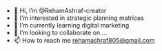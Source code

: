 - 👋 Hi, I’m @RehamAshraf-creator
- 👀 I’m interested in strategic planning matrices 
- 🌱 I’m currently learning digital marketing
- 💞️ I’m looking to collaborate on ...
- 📫 How to reach me rehamashraf805@gmail.com

<!---
RehamAshraf-creator/RehamAshraf-creator is a ✨ special ✨ repository because its `README.md` (this file) appears on your GitHub profile.
You can click the Preview link to take a look at your changes.
--->
